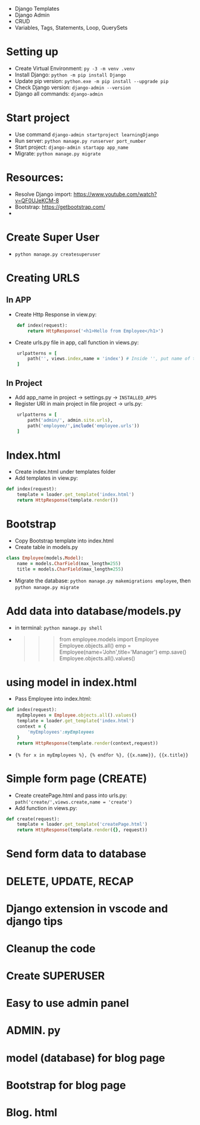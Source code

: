 - Django Templates
- Django Admin
- CRUD 
- Variables, Tags, Statements, Loop, QuerySets

# Setting up
- Create Virtual Environment: ```py -3 -m venv .venv```
- Install Django: ```python -m pip install Django```
- Update pip version: ```python.exe -m pip install --upgrade pip```
- Check Django version: ```django-admin --version```
- Django all commands: ```django-admin```


# Start project
- Use command ```django-admin startproject learningDjango```
- Run server: ```python manage.py runserver port_number```
- Start project: ```django-admin startapp app_name```
- Migrate: ```python manage.py migrate```


# Resources:
- Resolve Django import: https://www.youtube.com/watch?v=QF0UJeKCM-8
- Bootstrap: https://getbootstrap.com/
- 


# Create Super User
- ```python manage.py createsuperuser```


# Creating URLS
## In APP
- Create Http Response in view.py: 
```ruby
    def index(request):
        return HttpResponse('<h1>Hello from Employee</h1>')
```
- Create urls.py file in app, call function in views.py:
```ruby
    urlpatterns = [
        path('', views.index,name = 'index') # Inside '', put name of the url
    ]
```
## In Project
- Add app_name in project -> settings.py -> ```INSTALLED_APPS```
- Register URl in main project in file project -> urls.py:
```ruby
    urlpatterns = [
        path('admin/', admin.site.urls),
        path('employee/',include('employee.urls'))
    ]
```


# Index.html
- Create index.html under templates folder
- Add templates in view.py:
```ruby
def index(request):
    template = loader.get_template('index.html')
    return HttpResponse(template.render())

```


# Bootstrap
- Copy Bootstrap template into index.html
- Create table in models.py
```ruby
class Employee(models.Model):
    name = models.CharField(max_length=255)
    title = models.CharField(max_length=255)
```
- Migrate the database: ```python manage.py makemigrations employee```, then ```python manage.py migrate```


# Add data into database/models.py
- in terminal: ```python manage.py shell```
- >>> from employee.models import Employee
  >>> Employee.objects.all()
  >>> emp = Employee(name='John',title='Manager')
  >>> emp.save()
  >>> Employee.objects.all().values()


# using model in index.html
- Pass Employee into index.html:
```ruby
def index(request):
    myEmployees = Employee.objects.all().values()
    template = loader.get_template('index.html')
    context = {
        'myEmployees':myEmployees
    }
    return HttpResponse(template.render(context,request))
```
- ```{% for x in myEmployees %}, {% endfor %}, {{x.name}}, {{x.title}}```


# Simple form page (CREATE)
- Create createPage.html and pass into urls.py: ```path('create/',views.create,name = 'create')```
- Add function in views.py:
```ruby
def create(request):
    template = loader.get_template('createPage.html')
    return HttpResponse(template.render({}, request))
```


# Send form data to database





# DELETE, UPDATE, RECAP
# Django extension in vscode and django tips
# Cleanup the code
# Create SUPERUSER
# Easy to use admin panel
# ADMIN. py
# model (database) for blog page
# Bootstrap for blog page
# Blog. html